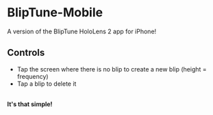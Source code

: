 # BlipTune-Mobile
A version of the BlipTune HoloLens 2 app for iPhone!

## Controls
- Tap the screen where there is no blip to create a new blip (height = frequency)
- Tap a blip to delete it <br> <br>

**It's that simple!**
